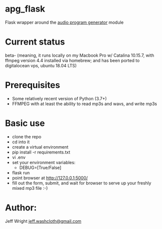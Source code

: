 # apg_flask
Flask wrapper around the [audio program generator](https://github.com/jeffwright13/audio_program_generator) module

# Current status
beta- (meaning, it runs locally on my Macbook Pro w/ Catalina 10.15.7,
 with ffmpeg version 4.4 installed via homebrew; and has been ported to
 digitalocean vps, ubuntu 18.04 LTS)

# Prerequisites
* Some relatively recent version of Python (3.7+)
* FFMPEG with at least the ability to read mp3s and wavs, and write mp3s

# Basic use
* clone the repo
* cd into it
* create a virtual environment
* pip install -r requirements.txt
* vi .env
* set your environment variables:
    * DEBUG=[True/False]
* flask run
* point browser at http://127.0.0.1:5000/
* fill out the form, submit, and wait for browser to serve up your freshly mixed mp3 file :-)


# Author:
Jeff Wright <jeff.washcloth@gmail.com>
